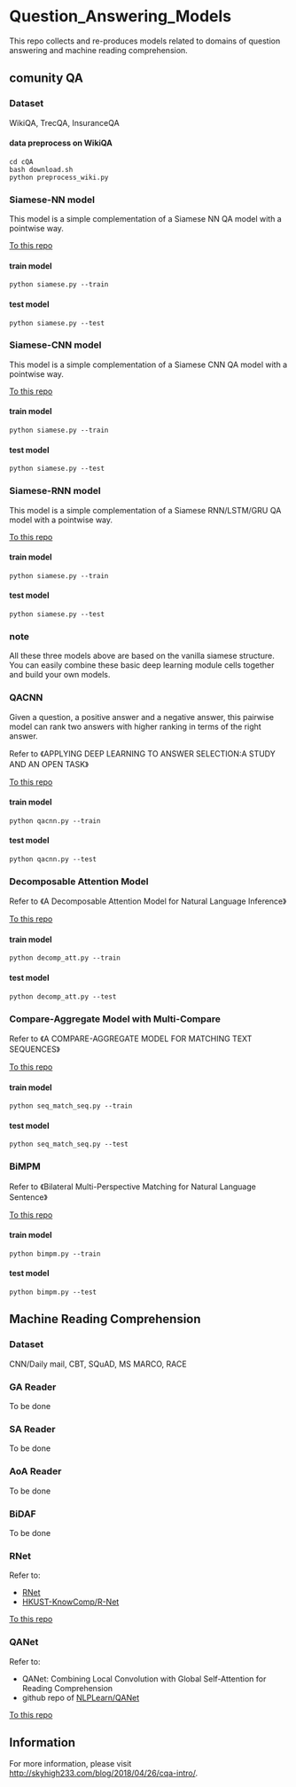 # Question_Answering_Models
This repo collects and re-produces models related to domains of question answering and machine reading comprehension.

## comunity QA

### Dataset

WikiQA, TrecQA, InsuranceQA

#### data preprocess on WikiQA

```
cd cQA
bash download.sh
python preprocess_wiki.py
```

### Siamese-NN model

This model is a simple complementation of a Siamese NN QA model with a pointwise way.

[To this repo](./cQA/siamese_nn)

#### train model

`python siamese.py --train`

#### test model

`python siamese.py --test`

### Siamese-CNN model

This model is a simple complementation of a Siamese CNN QA model with a pointwise way.

[To this repo](./cQA/siamese_cnn)

#### train model

`python siamese.py --train`

#### test model

`python siamese.py --test`

### Siamese-RNN model

This model is a simple complementation of a Siamese RNN/LSTM/GRU QA model with a pointwise way.

[To this repo](./cQA/siamese_rnn)

#### train model

`python siamese.py --train`

#### test model

`python siamese.py --test`

### note

All these three models above are based on the vanilla siamese structure. You can easily combine these basic deep learning module cells together and build your own models.

### QACNN

Given a question, a positive answer and a negative answer, this pairwise model can rank two answers with higher ranking in terms of the right answer.

Refer to 《APPLYING DEEP LEARNING TO ANSWER SELECTION:A STUDY AND AN OPEN TASK》

[To this repo](./cQA/qacnn)

#### train model

`python qacnn.py --train`

#### test model

`python qacnn.py --test`

### Decomposable Attention Model

Refer to 《A Decomposable Attention Model for Natural Language Inference》

[To this repo](./cQA/decomposable_att_model)

#### train model

`python decomp_att.py --train`

#### test model

`python decomp_att.py --test`

### Compare-Aggregate Model with Multi-Compare

Refer to 《A COMPARE-AGGREGATE MODEL FOR MATCHING TEXT SEQUENCES》

[To this repo](./cQA/seq_match_seq)

#### train model

`python seq_match_seq.py --train`

#### test model

`python seq_match_seq.py --test`

### BiMPM

Refer to 《Bilateral Multi-Perspective Matching for Natural Language Sentence》

[To this repo](./cQA/bimpm)

#### train model

`python bimpm.py --train`

#### test model

`python bimpm.py --test`

## Machine Reading Comprehension

### Dataset

CNN/Daily mail, CBT, SQuAD, MS MARCO, RACE

### GA Reader

To be done

### SA Reader

To be done

### AoA Reader

To be done

### BiDAF

To be done

### RNet

Refer to:

* [RNet](https://www.microsoft.com/en-us/research/publication/mrc/)
* [HKUST-KnowComp/R-Net](https://github.com/HKUST-KnowComp/R-Net)

[To this repo](./MRC/RNet)

### QANet

Refer to:

* QANet: Combining Local Convolution with Global Self-Attention for Reading Comprehension
* github repo of [NLPLearn/QANet](https://github.com/NLPLearn/QANet)

[To this repo](./MRC/QANet)

## Information

For more information, please visit http://skyhigh233.com/blog/2018/04/26/cqa-intro/.
